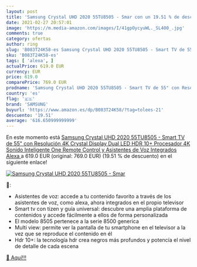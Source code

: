 ```yaml
---
layout: post
title: 'Samsung Crystal UHD 2020 55TU8505 - Smar con un 19.51 % de descuento'
date: 2021-02-27 20:57:01
image: 'https://m.media-amazon.com/images/I/41gpOycyuWL._SL400_.jpg'
comments: true
category: ofertas
author: ring
slug: 'B083T24K58-es Samsung Crystal UHD 2020 55TU8505 - Smart TV de 55" con...'
sku: 'B083T24K58-es'
tags: [ 'alexa', ]
actualPrice: 619.0 EUR
currency: EUR
price: 619.0
comparePrice: 769.0 EUR
prodname: 'Samsung Crystal UHD 2020 55TU8505 - Smart TV de 55" con Resolución 4K  Crystal Display  Dual LED  HDR 10+  Procesador 4K  Sonido Inteligente  One Remote Control y Asistentes de Voz Integrados  Alexa '
country: 'es'
flag: '🇪🇸'
brand: 'SAMSUNG'
buyurl: 'https://www.amazon.es/dp/B083T24K58/?tag=tolees-21'
descuento: '19.51'
average: '616.650999999999'
---
```


En este momento está [Samsung Crystal UHD 2020 55TU8505 - Smart TV de 55" con Resolución 4K  Crystal Display  Dual LED  HDR 10+  Procesador 4K  Sonido Inteligente  One Remote Control y Asistentes de Voz Integrados  Alexa ](https://www.amazon.es/dp/B083T24K58/?tag=tolees-21) a 619.0 EUR (original: 769.0 EUR) (19.51 %  de descuento) en el siguiente enlace!

[![Samsung Crystal UHD 2020 55TU8505 - Smar](https://m.media-amazon.com/images/I/41gpOycyuWL._SL400_.jpg)](https://www.amazon.es/dp/B083T24K58/?tag=tolees-21)

🔎:

- Asistentes de voz: accede a tu contenido favorito a través de los asistentes de voz, como alexa, ahora integrados en el propio televisor
- Smart tv con tizen y guía universal: descubre una amplia plataforma de contenidos y accede fácilmente a ellos de forma personalizada
- El modelo 8505 pertenece a la serie 8500 generica
- Multi view: permite ver la pantalla de tu smartphone en el televisor a la vez que se reproduce el contenido en él
- Hdr 10+: la tecnología hdr crea negros más profundos y potencía el nivel de detalle de cada escena

[🛒 Aquí!!!](https://www.amazon.es/dp/B083T24K58/?tag=tolees-21)
